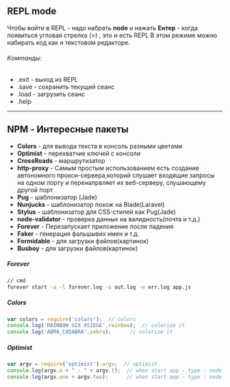 ## REPL mode
Чтобы войти в REPL - надо набрать **node** и нажать **Ентер** - когда появиться угловая стрелка (>) , это и есть REPL
В этом режиме можно набирать код как и текстовом редакторе. 

###### Kомmанды:
*  .exit - выход из REPL
*   .save - сохранить текущий сеанс
*   .load - загрузить сеанс
*   .help 

---

## NPM - Интересные пакеты
* **Colors** - для вывода текста в консоль разными цветами
* **Optimist** - перехватчик ключей с консоли
* **CrossRoads** - маршрутизатор
* **http-proxy** - Самым простым использованием есть создание автономного прокси-сервера,которий слушает входящие запросы на одном порту и перенапрвляет их веб-серверу, слушающему другой порт
* **Pug** - шаблонизатор (Jade)
* **Nunjucks** - шаблонизатор похож на Blade(Laravel) 
* **Stylus** - шаблонизатор для CSS-стилей как Pug(Jade)
* **node-validator** - проверка данных на валидность(почта и т.д.)
* **Forever** - Перезапускает приложение после падения 
* **Faker** - генерация фальшывих имен и т.д.
* **Formidable** - для загрузки файлов(картинок)
* **Busboy** - для загрузки файлов(картинок)

##### Forever 
```cmd
// cmd
forever start -a -l forever.log -o out.log -e err.log app.js
```

 
##### Colors
```js
var colors = require('colors');  // colors
console.log('RAINBOW SIX XSIEGE'.rainbow);  // colorize it
console.log('ABRA_CADABRA'.zebra);      // colorize it
``` 

##### Optimist
```js
var argv = require('optimist').argv;  // optimist
console.log(argv.o + " - " + argv.t);  // when start app - type : node app -o 2 -t 4
console.log(argv.one + argv.two);      // when start app - type : node app --one 2 --two 4
```
